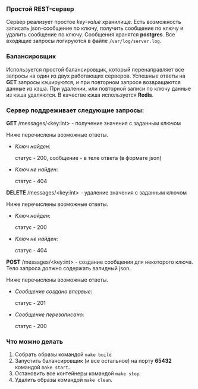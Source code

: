 ### Простой REST-сервер

Сервер реализует простое *key-value* хранилище. Есть возможность записать json-сообщение по ключу, 
получить сообщение по ключу и удалить сообщение по ключу. Сообщения хранятся **postgres**.
Все входящие запросы логируются в файле `/var/log/server.log`.

### Балансировщик

Используется простой балансировщик, который перенаправляет все запросы на один из двух работающих серверов.
Успешные ответы на **GET** запросы кэшируются, и при повторном запросе возвращаются данные из кэша. При удалении, или повторной записи
по ключу данные из кэша удаляются. В качестве кэша используется **Redis**.

### Сервер поддреживает следующие запросы:

**GET** /messages/\<key:int> - получение значения с заданным ключом
 
  Ниже перечислены возможные ответы.
  
  * *Ключ найден*: 
    
    статус - 200, 
    сообщение - в теле ответа (в формате json)
  
  * *Ключ не найден*: 
  
    статус - 404

**DELETE** /messages/\<key:int> - удаление значения с заданным ключом
  
  Ниже перечислены возможные ответы.
  
  * *Ключ найден*:
   
    статус - 200
  
  * *Ключ не найден*:
   
    статус - 404

**POST** /messages/\<key:int> - создание сообщения для некоторого ключа. Тело запроса должно содержать валидный json.

  Ниже перечислены возможные ответы.
  
  * *Сообщение создано впервые*:
  
    статус - 201
    
  * *Сообщение перезаписано*:
    
    статус - 200 


### Что можно делать
1. Собрать образы командой `make build`
2. Запустить балансировщик (и все остальное) на порту **65432** командой `make start`.
3. Остановить все контейнеры командой `make stop`.
4. Удалить образы командой `make clean`.
